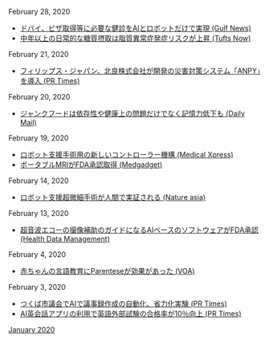 February 28, 2020
* [ドバイ、ビザ取得等に必要な健診をAIとロボットだけで実現 (Gulf News)](https://gulfnews.com/uae/dubai-get-smart-medical-fitness-test-visa-stamp-in-30-minutes-now-1.69896885)
* [中年以上の日常的な糖質摂取は脂質異常症発症リスクが上昇 (Tufts Now)](https://now.tufts.edu/news-releases/sugary-drinks-sour-choice-adults-trying-maintain-normal-cholesterol-levels)

February 21, 2020
* [フィリップス・ジャパン、北良株式会社が開発の災害対策システム「ANPY」を導入 (PR Times)](https://prtimes.jp/main/html/rd/p/000000078.000019698.html)

February 20, 2020
* [ジャンクフードは依存性や健康上の問題だけでなく記憶力低下も (Daily Mail)](https://www.dailymail.co.uk/health/article-8016945/)

February 19, 2020
* [ロボット支援手術用の新しいコントローラー機構 (Medical Xpress)](https://medicalxpress.com/news/2020-02-mechanical-robot-assisted-surgery.html)
* [ポータブルMRIがFDA承認取得 (Medgadget)](https://www.medgadget.com/2020/02/worlds-first-portable-mri-cleared-by-fda.html)

February 14, 2020
* [ロボット支援超微細手術が人間で実証される (Nature asia)](https://www.natureasia.com/ja-jp/phys-sci/research/13218)

February 13, 2020
* [超音波エコーの撮像補助のガイドになるAIベースのソフトウェアがFDA承認 (Health Data Management)](https://www.healthdatamanagement.com/news/fda-clears-ai-guided-software-for-capturing-cardiac-ultrasound-images)

February 4, 2020
* [赤ちゃんの言語教育にParenteseが効果があった (VOA)](https://learningenglish.voanews.com/a/study-speaking-parentese-helps-baby-s-language-learning/4764116.html)

February 3, 2020
* [つくば市議会でAIで議事録作成の自動化、省力化実験 (PR Times)](https://prtimes.jp/main/html/rd/p/000000203.000028199.html)
* [AI英会話アプリの利用で英語外部試験の合格率が10％向上 (PR Times)](https://prtimes.jp/main/html/rd/p/000000011.000017644.html)

[January 2020](2001.md)
